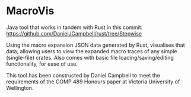 # MacroVis

Java tool that works in tandem with Rust in this commit: https://github.com/DanielJCampbell/rust/tree/Stepwise

Using the macro expansion JSON data generated by Rust, visualises that data, allowing users to view the expanded macro traces of any simple (single-file) crates. Also comes with basic file loading/saving/editing functionality, for ease of use.

This tool has been constructed by Daniel Campbell to meet the requirements of the COMP 489 Honours paper at Victoria University of Wellington.
